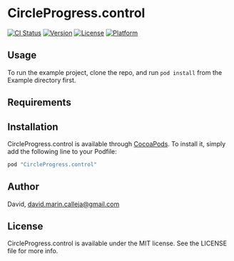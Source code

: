 # CircleProgress.control

[![CI Status](http://img.shields.io/travis/David/CircleProgress.control.svg?style=flat)](https://travis-ci.org/David/CircleProgress.control)
[![Version](https://img.shields.io/cocoapods/v/CircleProgress.control.svg?style=flat)](http://cocoapods.org/pods/CircleProgress.control)
[![License](https://img.shields.io/cocoapods/l/CircleProgress.control.svg?style=flat)](http://cocoapods.org/pods/CircleProgress.control)
[![Platform](https://img.shields.io/cocoapods/p/CircleProgress.control.svg?style=flat)](http://cocoapods.org/pods/CircleProgress.control)

## Usage

To run the example project, clone the repo, and run `pod install` from the Example directory first.

## Requirements

## Installation

CircleProgress.control is available through [CocoaPods](http://cocoapods.org). To install
it, simply add the following line to your Podfile:

```ruby
pod "CircleProgress.control"
```

## Author

David, david.marin.calleja@gmail.com

## License

CircleProgress.control is available under the MIT license. See the LICENSE file for more info.
